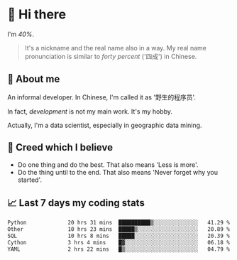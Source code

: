 # 👋 Hi there

I'm *40%*.

> It's a nickname and the real name also in a way.
> My real name pronunciation is similar to *forty percent* ('四成') in Chinese.

## :speech_balloon: About me

An informal developer. In Chinese, I'm called it as '野生的程序员'.

In fact, _development_ is not my main work. It's my hobby.

Actually, I'm a data scientist, especially in geographic data mining.

## :see_no_evil: Creed which I believe

- Do one thing and do the best. That also means 'Less is more'.
- Do the thing until to the end. That also means 'Never forget why you started'.

## :chart_with_upwards_trend: Last 7 days my coding stats

<!--START_SECTION:waka-->

```txt
Python             20 hrs 31 mins  ██████████▒░░░░░░░░░░░░░░   41.29 %
Other              10 hrs 23 mins  █████▒░░░░░░░░░░░░░░░░░░░   20.89 %
SQL                10 hrs 8 mins   █████░░░░░░░░░░░░░░░░░░░░   20.39 %
Cython             3 hrs 4 mins    █▓░░░░░░░░░░░░░░░░░░░░░░░   06.18 %
YAML               2 hrs 22 mins   █▒░░░░░░░░░░░░░░░░░░░░░░░   04.79 %
```

<!--END_SECTION:waka-->
